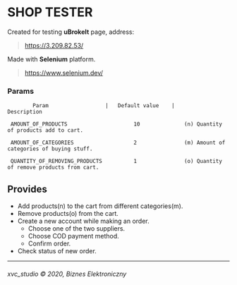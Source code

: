 # SHOP TESTER

Created for testing **uBrokeIt** page, address: 
> https://3.209.82.53/

Made with **Selenium** platform.
> https://www.selenium.dev/


### Params
```
        Param                  |   Default value    |       Description

 AMOUNT_OF_PRODUCTS                     10              (n) Quantity of products add to cart.

 AMOUNT_OF_CATEGORIES                   2               (m) Amount of categories of buying stuff.

 QUANTITY_OF_REMOVING_PRODUCTS          1               (o) Quantity of remove products from cart.

```

## Provides

* Add  products(n) to the cart from different categories(m).
* Remove products(o) from the cart.
* Create a new account while making an order.
    * Choose one of the two suppliers.
    * Choose COD payment method.
    * Confirm order.
* Check status of new order.

 -----

###### xvc_studio © 2020, Biznes Elektroniczny

